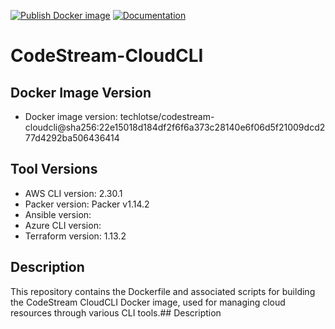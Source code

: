 [![Publish Docker image](https://github.com/techlotse/codestream-cloudcli/actions/workflows/container-build.yml/badge.svg)](https://github.com/techlotse/codestream-cloudcli/actions/workflows/container-build.yml)   [![Documentation](https://github.com/techlotse/codestream-cloudcli/actions/workflows/update-docs.yml/badge.svg)](https://github.com/techlotse/codestream-cloudcli/actions/workflows/update-docs.yml)

# CodeStream-CloudCLI

## Docker Image Version

- Docker image version: techlotse/codestream-cloudcli@sha256:22e15018d184df2f6f6a373c28140e6f06d5f21009dcd277d4292ba506436414

## Tool Versions

- AWS CLI version: 2.30.1
- Packer version: Packer v1.14.2
- Ansible version: 
- Azure CLI version: 
- Terraform version: 1.13.2

## Description

This repository contains the Dockerfile and associated scripts for building the CodeStream CloudCLI Docker image, used for managing cloud resources through various CLI tools.## Description
